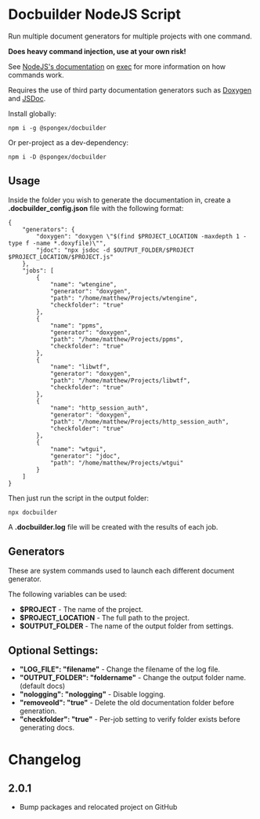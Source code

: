 # Docbuilder NodeJS Script

Run multiple document generators for multiple projects with one command.

__Does heavy command injection, use at your own risk!__

See [NodeJS's documentation](https://nodejs.org/api/child_process.html#child_processexeccommand-options-callback) on [exec](https://nodejs.org/api/child_process.html#child_processexeccommand-options-callback) for more information on how commands work.

Requires the use of third party documentation generators such as [Doxygen](https://www.doxygen.nl/index.html) and [JSDoc](https://jsdoc.app/).

Install globally:
```
npm i -g @spongex/docbuilder
```

Or per-project as a dev-dependency:
```
npm i -D @spongex/docbuilder
```

## Usage

Inside the folder you wish to generate the documentation in, create a __.docbuilder_config.json__ file with the following format:
```
{
    "generators": {
        "doxygen": "doxygen \"$(find $PROJECT_LOCATION -maxdepth 1 -type f -name *.doxyfile)\"",
        "jdoc": "npx jsdoc -d $OUTPUT_FOLDER/$PROJECT $PROJECT_LOCATION/$PROJECT.js"
    },
    "jobs": [
        {
            "name": "wtengine",
            "generator": "doxygen",
            "path": "/home/matthew/Projects/wtengine",
            "checkfolder": "true"
        },
        {
            "name": "ppms",
            "generator": "doxygen",
            "path": "/home/matthew/Projects/ppms",
            "checkfolder": "true"
        },
        {
            "name": "libwtf",
            "generator": "doxygen",
            "path": "/home/matthew/Projects/libwtf",
            "checkfolder": "true"
        },
        {
            "name": "http_session_auth",
            "generator": "doxygen",
            "path": "/home/matthew/Projects/http_session_auth",
            "checkfolder": "true"
        },
        {
            "name": "wtgui",
            "generator": "jdoc",
            "path": "/home/matthew/Projects/wtgui"
        }
    ]
}
```

Then just run the script in the output folder:
```
npx docbuilder
```

A __.docbuilder.log__ file will be created with the results of each job.

## Generators
These are system commands used to launch each different document generator.

The following variables can be used:
- __$PROJECT__ - The name of the project.
- __$PROJECT_LOCATION__ - The full path to the project.
- __$OUTPUT_FOLDER__ - The name of the output folder from settings.

## Optional Settings:
- __"LOG_FILE": "filename"__ - Change the filename of the log file.
- __"OUTPUT_FOLDER": "foldername"__ - Change the output folder name. (default docs)
- __"nologging": "nologging"__ - Disable logging.
- __"removeold": "true"__ - Delete the old documentation folder before generation.
- __"checkfolder": "true"__ - Per-job setting to verify folder exists before generating docs.

# Changelog

## 2.0.1
- Bump packages and relocated project on GitHub
